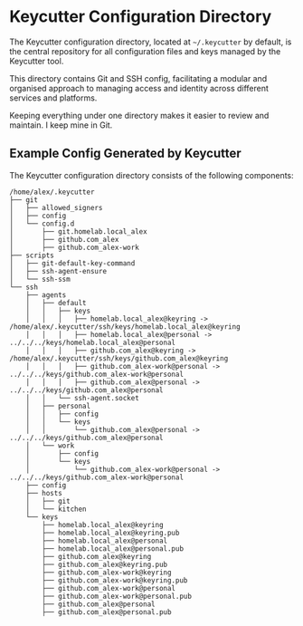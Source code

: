 # Keycutter Configuration Directory

The Keycutter configuration directory, located at `~/.keycutter` by default, is the central repository for all configuration files and keys managed by the Keycutter tool.

This directory contains Git and SSH config, facilitating a modular and organised approach to managing access and identity across different services and platforms.

Keeping everything under one directory makes it easier to review and maintain. I keep mine in Git.

## Example Config Generated by Keycutter

The Keycutter configuration directory consists of the following components:

```
/home/alex/.keycutter
├── git
│   ├── allowed_signers
│   ├── config
│   └── config.d
│       ├── git.homelab.local_alex
│       ├── github.com_alex
│       ├── github.com_alex-work
├── scripts
│   ├── git-default-key-command
│   ├── ssh-agent-ensure
│   └── ssh-ssm
└── ssh
    ├── agents
    │   ├── default
    │   │   ├── keys
    │   │   │   ├── homelab.local_alex@keyring -> /home/alex/.keycutter/ssh/keys/homelab.local_alex@keyring
    │   │   │   ├── homelab.local_alex@personal -> ../../../keys/homelab.local_alex@personal
    │   │   │   ├── github.com_alex@keyring -> /home/alex/.keycutter/ssh/keys/github.com_alex@keyring
    │   │   │   ├── github.com_alex-work@personal -> ../../../keys/github.com_alex-work@personal
    │   │   │   ├── github.com_alex@personal -> ../../../keys/github.com_alex@personal
    │   │   └── ssh-agent.socket
    │   ├── personal
    │   │   ├── config
    │   │   └── keys
    │   │       └── github.com_alex@personal -> ../../../keys/github.com_alex@personal
    │   └── work
    │       ├── config
    │       └── keys
    │           └── github.com_alex-work@personal -> ../../../keys/github.com_alex-work@personal
    ├── config
    ├── hosts
    │   ├── git
    │   └── kitchen
    └── keys
        ├── homelab.local_alex@keyring
        ├── homelab.local_alex@keyring.pub
        ├── homelab.local_alex@personal
        ├── homelab.local_alex@personal.pub
        ├── github.com_alex@keyring
        ├── github.com_alex@keyring.pub
        ├── github.com_alex-work@keyring
        ├── github.com_alex-work@keyring.pub
        ├── github.com_alex-work@personal
        ├── github.com_alex-work@personal.pub
        ├── github.com_alex@personal
        ├── github.com_alex@personal.pub
```
